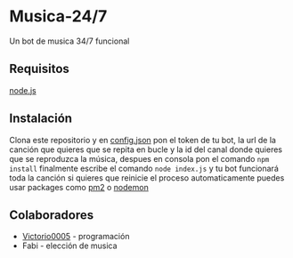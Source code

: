 # Musica-24/7
Un bot de musica 34/7 funcional

## Requisitos 
[node.js](https://www.nodejs.org)

## Instalación
Clona este repositorio y en [config.json](./config.json) pon el token de tu bot, la url de la canción que quieres que se repita en bucle y la id del canal donde quieres que se reproduzca la música, despues en consola pon el comando `npm install` finalmente escribe el comando `node index.js` y tu bot funcionará toda la canción si quieres que reinicie el proceso automaticamente puedes usar packages como [pm2](https://www.npmjs.com/package/pm2) o [nodemon](https://www.npmjs.com/package/nodemon)
## Colaboradores
- [Victorio0005](https://www.github.com/Victorio005) - programación
- Fabi - elección de musica 
	
